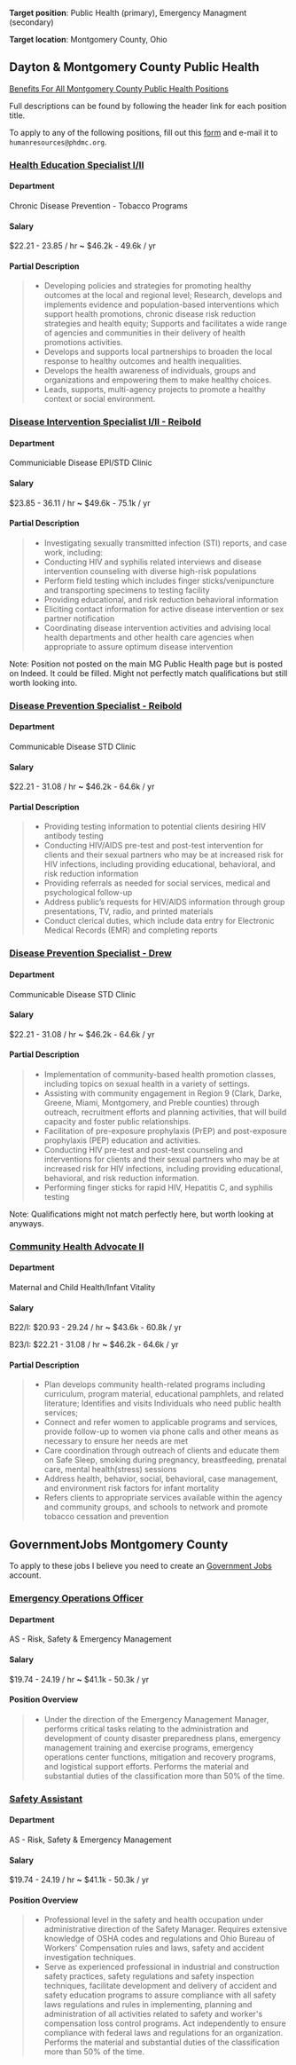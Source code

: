 **Target position**: Public Health (primary), Emergency Managment (secondary)

**Target location**: Montgomery County, Ohio

## Dayton & Montgomery County Public Health
[Benefits For All Montgomery County Public Health Positions](https://www.phdmc.org/program-documents/healthy-lifestyles/gumc/agency/employment/285-phdmc-benefit-summary/file)

Full descriptions can be found by following the header link for each position title.

To apply to any of the following positions, fill out this [form](https://www.phdmc.org/program-documents/healthy-lifestyles/gumc/agency/employment/13-phdmc-employment-application-packet/file) and e-mail it to `humanresources@phdmc.org`.

### [Health Education Specialist I/II](https://www.phdmc.org/employment-postings/2548-health-education-specialist-i-ii-1/file)

#### Department
Chronic Disease Prevention - Tobacco Programs

#### Salary
\$22.21 - 23.85 / hr **~** $46.2k - 49.6k / yr

#### Partial Description
> * Developing policies and strategies for promoting healthy outcomes at the local and regional level; Research, develops and implements evidence and population-based interventions which support health promotions, chronic disease risk reduction strategies and health equity; Supports and facilitates a wide range of agencies and communities in their delivery of health promotions activities. 
> * Develops and supports local partnerships to broaden the local response to healthy outcomes and health inequalities.
> * Develops the health awareness of individuals, groups and organizations and empowering them to make healthy choices.
> * Leads, supports, multi-agency projects to promote a healthy context or social environment.


### [Disease Intervention Specialist I/II - Reibold](Disease_Specialist.md)

#### Department
Communiciable Disease EPI/STD Clinic

#### Salary
\$23.85 - 36.11 / hr **~** $49.6k - 75.1k / yr

#### Partial Description
> * Investigating sexually transmitted infection (STI) reports, and case work, including:
> * Conducting HIV and syphilis related interviews and disease intervention counseling with diverse high-risk populations
> * Perform field testing which includes finger sticks/venipuncture and transporting specimens to testing facility
> * Providing educational, and risk reduction behavioral information
> * Eliciting contact information for active disease intervention or sex partner notification
> * Coordinating disease intervention activities and advising local health departments and other health care agencies when appropriate to assure optimum disease intervention

Note: Position not posted on the main MG Public Health page but is posted on Indeed. It could be filled. Might not perfectly match qualifications but still worth looking into. 

### [Disease Prevention Specialist - Reibold](https://www.phdmc.org/employment-postings/2511-disease-prevention-specialist-reibold/file)

#### Department
 Communicable Disease STD Clinic

#### Salary
\$22.21 - 31.08 / hr **~** $46.2k - 64.6k / yr

#### Partial Description
> * Providing testing information to potential clients desiring HIV antibody testing
> * Conducting HIV/AIDS pre-test and post-test intervention for clients and their sexual partners who may be at increased
risk for HIV infections, including providing educational, behavioral, and risk reduction information
> * Providing referrals as needed for social services, medical and psychological follow-up
> * Address public’s requests for HIV/AIDS information through group presentations, TV, radio, and printed materials
> * Conduct clerical duties, which include data entry for Electronic Medical Records (EMR) and completing reports

### [Disease Prevention Specialist - Drew](https://www.phdmc.org/employment-postings/2506-disease-prevention-specialist/file)

#### Department
Communicable Disease STD Clinic

#### Salary
\$22.21 - 31.08 / hr **~** $46.2k - 64.6k / yr

#### Partial Description
> * Implementation of community-based health promotion classes, including topics on sexual health in a variety of settings. 
> * Assisting with community engagement in Region 9 (Clark, Darke, Greene, Miami, Montgomery, and Preble counties) through outreach, recruitment efforts and planning activities, that will build capacity and foster public relationships.
> * Facilitation of pre-exposure prophylaxis (PrEP) and post-exposure prophylaxis (PEP) education and activities.
> * Conducting HIV pre-test and post-test counseling and interventions for clients and their sexual partners who may be at increased risk for HIV infections, including providing educational, behavioral, and risk reduction information. 
> * Performing finger sticks for rapid HIV, Hepatitis C, and syphilis testing

Note: Qualifications might not match perfectly here, but worth looking at anyways.

### [Community Health Advocate II](https://www.phdmc.org/employment-postings/2470-maternal-and-child-health-infant-vitality/file)

#### Department
 Maternal and Child Health/Infant Vitality

#### Salary
B22/I: \$20.93 - 29.24 / hr **~** \$43.6k - 60.8k / yr

B23/I: \$22.21 - 31.08 / hr **~** \$46.2k - 64.6k / yr

#### Partial Description
> * Plan develops community health-related programs including curriculum, program material, educational pamphlets, and related literature; Identifies and visits Individuals who need public health services;
> * Connect and refer women to applicable programs and services, provide follow-up to women via phone calls and other means as necessary to ensure her needs are met
> * Care coordination through outreach of clients and educate them on Safe Sleep, smoking during pregnancy, breastfeeding, prenatal care, mental health(stress) sessions
> * Address health, behavior, social, behavioral, case management, and environment risk factors for infant mortality
> * Refers clients to appropriate services available within the agency and community groups, and schools to network and promote tobacco cessation and prevention

## GovernmentJobs Montgomery County

To apply to these jobs I believe you need to create an [Government Jobs](https://www.governmentjobs.com/careers/montgomery) account.
### [Emergency Operations Officer](https://www.governmentjobs.com/careers/montgomery/jobs/3422429/emergency-operations-officer?utm_source=linkup&utm_medium=referrer)

#### Department
AS - Risk, Safety & Emergency Management

#### Salary
\$19.74 - 24.19 / hr **~** $41.1k - 50.3k / yr

#### Position Overview
> * Under the direction of the Emergency Management Manager, performs critical tasks relating to the administration and development of county disaster preparedness plans, emergency management training and exercise programs, emergency operations center functions, mitigation and recovery programs, and logistical support efforts.  Performs the material and substantial duties of the classification more than 50% of the time.

### [Safety Assistant](https://www.governmentjobs.com/careers/montgomery/jobs/3513399/safety-assistant)

#### Department
AS - Risk, Safety & Emergency Management

#### Salary
\$19.74 - 24.19 / hr **~** $41.1k - 50.3k / yr

#### Position Overview
> * Professional level in the safety and health occupation under administrative direction of the Safety Manager. Requires extensive knowledge of OSHA codes and regulations and Ohio Bureau of Workers' Compensation rules and laws, safety and accident investigation techniques. 
> * Serve as experienced professional in industrial and construction safety practices, safety regulations and safety inspection techniques, facilitate development and delivery of accident and safety education programs to assure compliance with all safety laws regulations and rules in implementing, planning and administration of all activities related to safety and worker's compensation loss control programs. Act independently to ensure compliance with federal laws and regulations for an organization.  Performs the material and substantial duties of the classification more than 50% of the time.